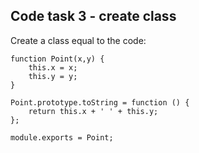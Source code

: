 ## Code task 3 - create class 

Create a class equal to the code:

```
function Point(x,y) {
    this.x = x;
    this.y = y;
}

Point.prototype.toString = function () {
    return this.x + ' ' + this.y;
};

module.exports = Point;
```